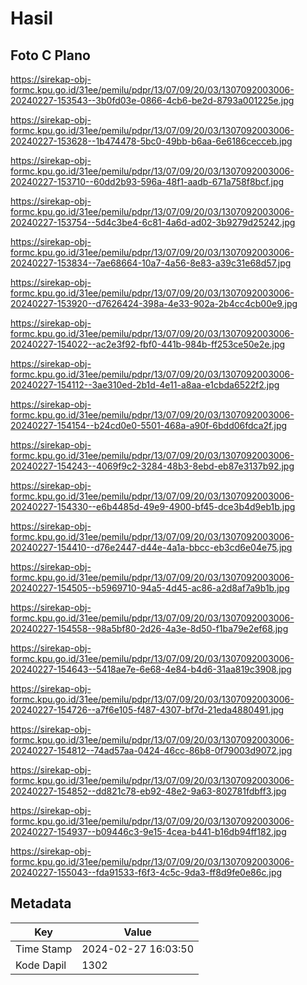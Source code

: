 # Hasil

## Foto C Plano

https://sirekap-obj-formc.kpu.go.id/31ee/pemilu/pdpr/13/07/09/20/03/1307092003006-20240227-153543--3b0fd03e-0866-4cb6-be2d-8793a001225e.jpg

https://sirekap-obj-formc.kpu.go.id/31ee/pemilu/pdpr/13/07/09/20/03/1307092003006-20240227-153628--1b474478-5bc0-49bb-b6aa-6e6186cecceb.jpg

https://sirekap-obj-formc.kpu.go.id/31ee/pemilu/pdpr/13/07/09/20/03/1307092003006-20240227-153710--60dd2b93-596a-48f1-aadb-671a758f8bcf.jpg

https://sirekap-obj-formc.kpu.go.id/31ee/pemilu/pdpr/13/07/09/20/03/1307092003006-20240227-153754--5d4c3be4-6c81-4a6d-ad02-3b9279d25242.jpg

https://sirekap-obj-formc.kpu.go.id/31ee/pemilu/pdpr/13/07/09/20/03/1307092003006-20240227-153834--7ae68664-10a7-4a56-8e83-a39c31e68d57.jpg

https://sirekap-obj-formc.kpu.go.id/31ee/pemilu/pdpr/13/07/09/20/03/1307092003006-20240227-153920--d7626424-398a-4e33-902a-2b4cc4cb00e9.jpg

https://sirekap-obj-formc.kpu.go.id/31ee/pemilu/pdpr/13/07/09/20/03/1307092003006-20240227-154022--ac2e3f92-fbf0-441b-984b-ff253ce50e2e.jpg

https://sirekap-obj-formc.kpu.go.id/31ee/pemilu/pdpr/13/07/09/20/03/1307092003006-20240227-154112--3ae310ed-2b1d-4e11-a8aa-e1cbda6522f2.jpg

https://sirekap-obj-formc.kpu.go.id/31ee/pemilu/pdpr/13/07/09/20/03/1307092003006-20240227-154154--b24cd0e0-5501-468a-a90f-6bdd06fdca2f.jpg

https://sirekap-obj-formc.kpu.go.id/31ee/pemilu/pdpr/13/07/09/20/03/1307092003006-20240227-154243--4069f9c2-3284-48b3-8ebd-eb87e3137b92.jpg

https://sirekap-obj-formc.kpu.go.id/31ee/pemilu/pdpr/13/07/09/20/03/1307092003006-20240227-154330--e6b4485d-49e9-4900-bf45-dce3b4d9eb1b.jpg

https://sirekap-obj-formc.kpu.go.id/31ee/pemilu/pdpr/13/07/09/20/03/1307092003006-20240227-154410--d76e2447-d44e-4a1a-bbcc-eb3cd6e04e75.jpg

https://sirekap-obj-formc.kpu.go.id/31ee/pemilu/pdpr/13/07/09/20/03/1307092003006-20240227-154505--b5969710-94a5-4d45-ac86-a2d8af7a9b1b.jpg

https://sirekap-obj-formc.kpu.go.id/31ee/pemilu/pdpr/13/07/09/20/03/1307092003006-20240227-154558--98a5bf80-2d26-4a3e-8d50-f1ba79e2ef68.jpg

https://sirekap-obj-formc.kpu.go.id/31ee/pemilu/pdpr/13/07/09/20/03/1307092003006-20240227-154643--5418ae7e-6e68-4e84-b4d6-31aa819c3908.jpg

https://sirekap-obj-formc.kpu.go.id/31ee/pemilu/pdpr/13/07/09/20/03/1307092003006-20240227-154726--a7f6e105-f487-4307-bf7d-21eda4880491.jpg

https://sirekap-obj-formc.kpu.go.id/31ee/pemilu/pdpr/13/07/09/20/03/1307092003006-20240227-154812--74ad57aa-0424-46cc-86b8-0f79003d9072.jpg

https://sirekap-obj-formc.kpu.go.id/31ee/pemilu/pdpr/13/07/09/20/03/1307092003006-20240227-154852--dd821c78-eb92-48e2-9a63-802781fdbff3.jpg

https://sirekap-obj-formc.kpu.go.id/31ee/pemilu/pdpr/13/07/09/20/03/1307092003006-20240227-154937--b09446c3-9e15-4cea-b441-b16db94ff182.jpg

https://sirekap-obj-formc.kpu.go.id/31ee/pemilu/pdpr/13/07/09/20/03/1307092003006-20240227-155043--fda91533-f6f3-4c5c-9da3-ff8d9fe0e86c.jpg


## Metadata

| Key        | Value               |
| ---------- | ------------------- |
| Time Stamp | 2024-02-27 16:03:50 |
| Kode Dapil | 1302                |



